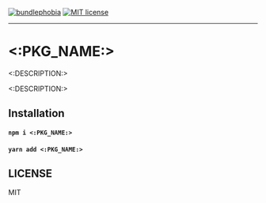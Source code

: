 [![bundlephobia](https://img.shields.io/bundlephobia/minzip/<:PKG_NAME:>?style=plastic)](https://bundlephobia.com/result?p=masonic)
[![MIT license](https://img.shields.io/badge/License-MIT-blue.svg)](https://jaredlunde.mit-license.org/)

---

# <:PKG_NAME:>
<:DESCRIPTION:>

<:DESCRIPTION:>

## Installation

#### `npm i <:PKG_NAME:>`

#### `yarn add <:PKG_NAME:>`

## LICENSE

MIT
